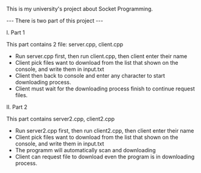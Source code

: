 This is my university's project about Socket Programming.

--- There is two part of this project ---

I. Part 1

This part contains 2 file: server.cpp, client.cpp
- Run server.cpp first, then run client.cpp, then client enter their name
- Client pick files want to download from the list that shown on the console, and write them in input.txt
- Client then back to console and enter any character to start downloading process.
- Client must wait for the downloading process finish to continue request files.


II. Part 2

This part contains server2.cpp, client2.cpp
- Run server2.cpp first, then run client2.cpp, then client enter their name
- Client pick files want to download from the list that shown on the console, and write them in input.txt
- The programm will automatically scan and downloading
- Client can request file to download even the program is in downloading process.
